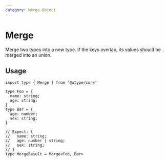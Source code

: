 ```yaml
---
category: Merge Object
---
```


# Merge

<TypeInfo category="Merge Object" />

Merge two types into a new type. If the keys overlap, its values should be merged into an union.

## Usage

```ts{12-16}
import type { Merge } from '@utype/core'

type Foo = {
  name: string;
  age: string;
}
type Bar = {
  age: number;
  sex: string;
}

// Expect: {
//   name: string;
//   age: number | string;
//   sex: string;
// }
type MergeResult = Merge<Foo, Bar>
```

